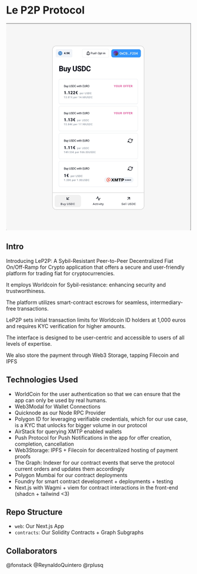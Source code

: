 # Le P2P Protocol

![Screenshot of our App showing Market Offers](app_preview.jpeg)

## Intro

Introducing LeP2P: A Sybil-Resistant Peer-to-Peer Decentralized Fiat On/Off-Ramp for Crypto application that offers a secure and user-friendly platform for trading fiat for cryptocurrencies.

It employs Worldcoin for Sybil-resistance: enhancing security and trustworthiness.

The platform utilizes smart-contract escrows for seamless, intermediary-free transactions.

LeP2P sets initial transaction limits for Worldcoin ID holders at 1,000 euros and requires KYC verification for higher amounts.

The interface is designed to be user-centric and accessible to users of all levels of expertise.

We also store the payment through Web3 Storage, tapping Filecoin and IPFS

## Technologies Used

- WorldCoin for the user authentication so that we can ensure that the app can only be used by real humans.
- Web3Modal for Wallet Connections
- Quicknode as our Node RPC Provider
- Polygon ID for leveraging verifiable credentials, which for our use case, is a KYC that unlocks for bigger volume in our protocol
- AirStack for querying XMTP enabled wallets
- Push Protocol for Push Notifications in the app for offer creation, completion, cancellation
- Web3Storage: IPFS + Filecoin for decentralized hosting of payment proofs
- The Graph: Indexer for our contract events that serve the protocol current orders and updates them accordingly
- Polygon Mumbai for our contract deployments
- Foundry for smart contract development + deployments + testing
- Next.js with Wagmi + viem for contract interactions in the front-end (shadcn + tailwind <3)

## Repo Structure

- `web`: Our Next.js App
- `contracts`: Our Solidity Contracts + Graph Subgraphs

## Collaborators

@fonstack @ReynaldoQuintero @rplusq
